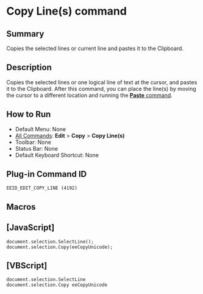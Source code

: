 # Copy Line(s) command

## Summary

Copies the selected lines or current line and pastes it to the Clipboard.

## Description

Copies the selected lines or one logical line of text at the cursor, and pastes it to the Clipboard. After
this command, you can place the line(s) by moving the cursor to a
different location and running the [**Paste** command](edit_paste).

## How to Run

- Default Menu: None
- [All Commands](../tools/all_commands): **Edit** \> **Copy**
\> **Copy Line(s)**
- Toolbar: None
- Status Bar: None
- Default Keyboard Shortcut: None

## Plug-in Command ID

```
EEID_EDIT_COPY_LINE (4192)```

## Macros

## \[JavaScript\]

```
document.selection.SelectLine();
document.selection.Copy(eeCopyUnicode);
```

## \[VBScript\]

```
document.selection.SelectLine
document.selection.Copy eeCopyUnicode
```
